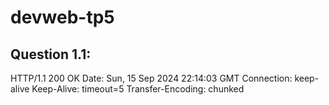 # devweb-tp5
## Question 1.1:
HTTP/1.1 200 OK
Date: Sun, 15 Sep 2024 22:14:03 GMT
Connection: keep-alive
Keep-Alive: timeout=5
Transfer-Encoding: chunked
